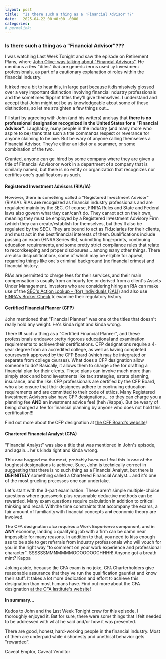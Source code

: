```yaml
---
layout: post
title:  "Is there such a thing as a 'Financial Advisor'??"
date:   2025-04-22 00:00:00 -0000
categories: 
# permalink: 
---
```

### Is there such a thing as a "Financial Advisor"???

I was watching Last Week Tonight and saw the episode on Retirement Plans, where [John Oliver was talking about "Financial Advisors"](https://youtu.be/gvZSpET11ZY?feature=shared&t=207).  He mentions a few "titles" that are generic terms used by investment professionals, as part of a cautionary explanation of roles within the financial industry.

It irked me a bit to hear this, in large part because it dismissively glossed over a very important distinction involving financial industry professionals and the sometimes flippant titles they'll give themselves.  I understand and accept that John might not be as knowledgeable about some of these distinctions, so let me straighten a few things out...

I'll start by agreeing with John (and his writers) and say that **there is no professional designation recognized in the United States for a "Financial Advisor"**.  Laughably, many people in the industry (and many more who aspire to be) think that such a title commands respect or reverance for anyone claiming to be one.  But be wary of anyone calling themselves a Financial Advisor.  They're either an idiot or a scammer, or some combination of the two.

Granted, anyone can get hired by some company where they are given a title of Financial Advisor or work in a department of a company that is similarly named, but there is no entity or organization that recognizes nor certifies one's qualifications as such.

#### Registered Investment Advisors (RIA/IA)

However, there __is__ something called a "Registered Investment Advisor" (RIA/IA).  RIAs __are__ recognized as financial industry professionals and are regulated mainly by the SEC.  Of course, FINRA Rules and State and Federal laws also govern what they can/can't do.  They cannot act on their own, meaning they must be employed by a Registered Investment Advisory Firm (which they can create/establish for themselves, but they'll also be regulated by the SEC).  They are bound to act as Fiduciaries for their clients, and must act in the best financial interests of them.  Qualifications include passing an exam (FINRA Series 65), submitting fingerprints, continuing education requirements, and some pretty strict compliance rules that relate to recordkeeping and proper disclosures... among many other things.  There are also disqualifications, some of which may be eligible for appeal, regarding things like one's criminal background (no financial crimes) and financial history.

RIAs are permitted to charge fees for their services, and their main compensation is usually from an hourly fee or derived from a client's Assets Under Management.  Investors who are considering hiring an RIA can make use of the [SEC's Action Lookup - (for) Individuals (SALI)](https://www.sec.gov/litigations/sec-action-look-up) and also use [FINRA's Broker Check](https://brokercheck.finra.org/) to examine their regulatory history.

#### Certified Financial Planner (CFP)

John mentioned that "Financial Planner" was one of the titles that doesn't really hold any weight.  He's kinda right and kinda wrong.

There __IS__ such a thing as a "Certified Financial Planner", and these professionals endeavor pretty rigorous educational and examination requirements to achieve their certifications.  CFP designations require a 4-year degree from an accredited college, as well as having completed coursework approved by the CFP Board (which may be integrated or separate from college courses).  What does a CFP designation allow someone to do?  Basically, it allows them to charge a fee for drafting a financial plan for their clients.  These plans can involve much more than simply stock and bond investments like tax strategies, estate planning, insurance, and the like.  CFP professionals are certified by the CFP Board, who also ensure that their designees adhere to continuing education requirements and are committed to their code of ethics.  Many Registered Investment Advisors also have CFP designations... so they can charge you a planning fee **AND** an investment advice fee! (heh /Kappa).  But be weary of being charged a fee for financial planning by anyone who does not hold this certification!!!

Find out more about the CFP designation at [the CFP Board's website](https://www.cfp.net/)!

#### Chartered Financial Analyst (CFA)

"Financial Analyst" was also a title that was mentioned in John's episode, and again...  he's kinda right and kinda wrong.

This one bugged me the most, probably because I feel this is one of the toughest designations to achieve.  Sure, John is technically correct in suggesting that there is no such thing as a Financial Analyst, but there is **DEFINITELY** something called a Chartered Financial Analyst... and it's one of the most grueling processes one can undertake.

Let's start with the 3-part examination.  These aren't simple multiple-choice questions where guesswork plus reasonable deductive methods can be rewarded.  Many exam questions require calculation in addition to critical thinking and recall.  With the time constraints that accompany the exams, a fair amount of familiarity with financial concepts and economic theory are involved.

The CFA designation also requires a Work Experience component, and in **ANY** economy, landing a qualifying job with a firm can be damn near impossible for many reasons.  In addition to that, you need to kiss enough ass to be able to get referrals from industry professionals who will vouch for you in the right way "to comment on your work experience and professional character".  SSSSSSMMMMMMMOOOOOOOCHHHH!  Anyone got a breath mint?  Kappa

Joking aside, because the CFA exam is no joke, CFA Charterholders give reasonable assurance that they've run the qualification gauntlet and know their stuff.  It takes a lot more dedication and effort to achieve this designation than most humans have.  Find out more about the CFA designation [at the CFA Institute's website](https://www.cfainstitute.org/)!

#### In summary...

Kudos to John and the Last Week Tonight crew for this episode, I thoroughly enjoyed it.  But for sure, there were some things that I felt needed to be addressed with what he said and/or how it was presented.

There are good, honest, hard-working people in the financial industry.  Most of them are underpaid while dishonesty and unethical behavior gets "rewarded".

Caveat Emptor, Caveat Venditor
